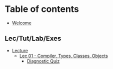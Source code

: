# Table of contents

* [Welcome](README.md)

## Lec/Tut/Lab/Exes

* [Lecture](lec-tut-lab-exes/lecture/README.md)
  * [Lec 01 - Compiler, Types, Classes, Objects](lec-tut-lab-exes/lecture/lec-01-compiler-types-classes-objects/README.md)
    * [Diagnostic Quiz](lec-tut-lab-exes/lecture/lec-01-compiler-types-classes-objects/diagnostic-quiz.md)

